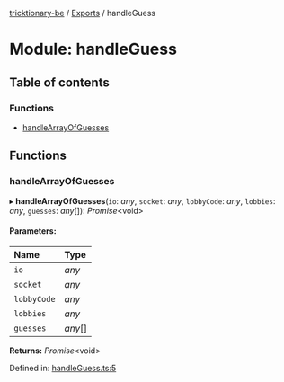 [tricktionary-be](../README.md) / [Exports](../modules.md) / handleGuess

# Module: handleGuess

## Table of contents

### Functions

- [handleArrayOfGuesses](handleguess.md#handlearrayofguesses)

## Functions

### handleArrayOfGuesses

▸ **handleArrayOfGuesses**(`io`: *any*, `socket`: *any*, `lobbyCode`: *any*, `lobbies`: *any*, `guesses`: *any*[]): *Promise*<void\>

#### Parameters:

Name | Type |
:------ | :------ |
`io` | *any* |
`socket` | *any* |
`lobbyCode` | *any* |
`lobbies` | *any* |
`guesses` | *any*[] |

**Returns:** *Promise*<void\>

Defined in: [handleGuess.ts:5](https://github.com/story-squad/tricktionary-be/blob/ba1517e/src/sockets/handleGuess.ts#L5)
